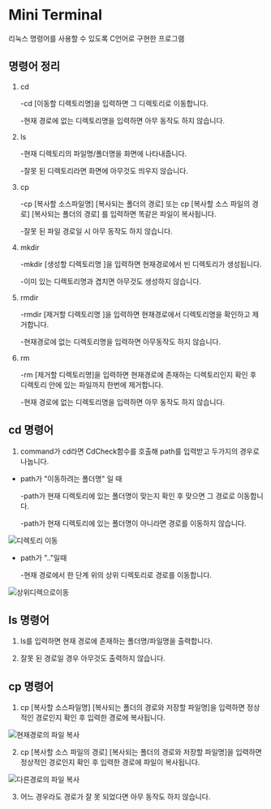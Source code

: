 # Mini Terminal
리눅스 명령어를 사용할 수 있도록 C언어로 구현한 프로그램

## 명령어 정리

1. cd
 
   -cd [이동할 디렉토리명]을 입력하면 그 디렉토리로 이동합니다.
   
   -현재 경로에 없는 디렉토리명을 입력하면 아무 동작도 하지 않습니다.
  
2. ls 
 
   -현재 디렉토리의 파일명/폴더명을 화면에 나타내줍니다.
 
   -잘못 된 디렉토리라면 화면에 아무것도 띄우지 않습니다.
 
3. cp 
 
   -cp [복사할 소스파일명] [복사되는 폴더의 경로] 또는 cp [복사할 소스 파일의 경로] [복사되는 폴더의 경로] 를 입력하면 똑같은 파일이 복사됩니다.
 
   -잘못 된 파일 경로일 시 아무 동작도 하지 않습니다.
 
4. mkdir
 
    -mkdir [생성할 디렉토리명 ]을 입력하면 현재경로에서 빈 디렉토리가 생성됩니다.
  
    -이미 있는 디렉토리명과 겹치면 아무것도 생성하지 않습니다.
 
5. rmdir
  
    -rmdir [제거할 디렉토리명 ]을 입력하면 현재경로에서 디렉토리명을 확인하고 제거합니다.
  
    -현재경로에 없는 디렉토리명을 입력하면 아무동작도 하지 않습니다.
 
 6. rm
 
    -rm [제거할 디렉토리명]을 입력하면 현재경로에 존재하는 디렉토리인지 확인 후 디렉토리 안에 있는 파일까지 한번에 제거합니다.
    
    -현재 경로에 없는 디렉토리명을 입력하면 아무 동작도 하지 않습니다.
 

 ## cd 명령어

 1. command가 cd라면 CdCheck함수를 호출해 path를 입력받고 두가지의 경우로 나눕니다.

  - path가 "이동하려는 폴더명" 일 때

    -path가 현재 디렉토리에 있는 폴더명이 맞는지 확인 후 맞으면 그 경로로 이동합니다.

    -path가 현재 디렉토리에 있는 폴더명이 아니라면 경로를 이동하지 않습니다.
   
![디렉토리 이동](https://user-images.githubusercontent.com/66424045/90889506-473d9e00-e3f3-11ea-86b1-5ec4e29ded84.PNG "디렉토리 이동")




  - path가 ".."일때
  
     -현재 경로에서 한 단계 위의 상위 디렉토리로 경로를 이동합니다.
 
![상위디렉으로이동](https://user-images.githubusercontent.com/66424045/90889671-89ff7600-e3f3-11ea-95b8-ad1398d8276b.PNG "")

## ls 명령어
1. ls를 입력하면 현재 경로에 존재하는 폴더명/파일명을 출력합니다.

2. 잘못 된 경로일 경우 아무것도 출력하지 않습니다.






## cp 명령어

1. cp [복사할 소스파일명] [복사되는 폴더의 경로와 저장할 파일명]을 입력하면   정상적인 경로인지 확인 후 입력한 경로에 복사됩니다.

![현재경로의 파일 복사](https://user-images.githubusercontent.com/66424045/91271575-5dfa4100-e7b5-11ea-8456-08a8f2c41ed3.PNG  "현재경로의 파일복사")



2.  cp [복사할 소스 파일의 경로] [복사되는 폴더의 경로와 저장할 파일명]을 입력하면 정상적인 경로인지 확인 후 입력한 경로에 파일이 복사됩니다.


![다른경로의 파일 복사](https://user-images.githubusercontent.com/66424045/91271034-86ce0680-e7b4-11ea-97a6-6db47a54e968.PNG "다른경로의 파일 복사")

3. 어느 경우라도 경로가 잘 못 되었다면 아무 동작도 하지 않습니다.


<!--stackedit_data:
eyJoaXN0b3J5IjpbLTk1MjY4NzY1MSw2MzUwMzUyMTEsMTYxNz
U4ODQ0MiwtMTM3MzY5NTE0MF19
-->
